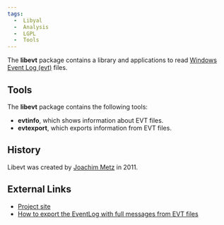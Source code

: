 ```yaml
---
tags:
  -  Libyal
  -  Analysis
  -  LGPL
  -  Tools
---
```

The **libevt** package contains a library and applications to read
[Windows Event Log (evt)](windows_event_log_(evt).md) files.

## Tools

The **libevt** package contains the following tools:

- **evtinfo**, which shows information about EVT files.
- **evtexport**, which exports information from EVT files.

## History

Libevt was created by [Joachim Metz](joachim_metz.md) in 2011.

## External Links

- [Project site](https://github.com/libyal/libevt/)
- [How to export the EventLog with full messages from EVT
  files](https://github.com/libyal/libevt/wiki/evttools)


